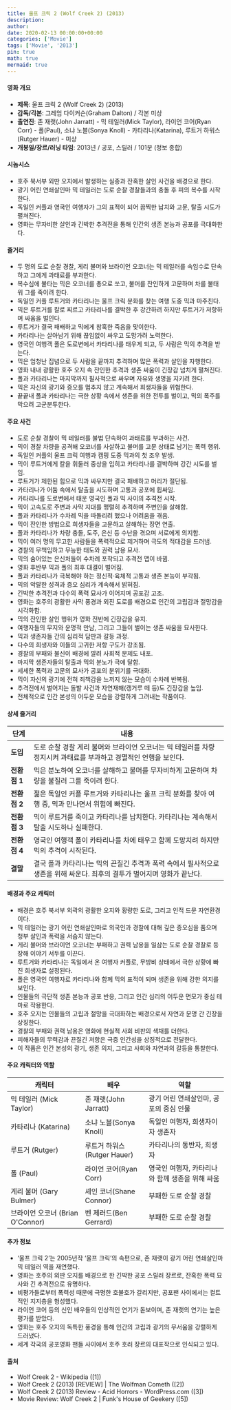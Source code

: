 ```yaml
---
title: 울프 크릭 2 (Wolf Creek 2) (2013)
description: 
author: 
date: 2020-02-13 00:00:00+00:00
categories: ['Movie']
tags: ['Movie', '2013']
pin: true
math: true
mermaid: true
---
```

#### 영화 개요

- **제목**: 울프 크릭 2 (Wolf Creek 2) (2013)  
- **감독/각본**: 그레엄 다이커슨(Graham Dalton) / 각본 미상  
- **출연진**: 존 재랫(John Jarratt) - 믹 테일러(Mick Taylor), 라이언 코어(Ryan Corr) - 폴(Paul), 소냐 노블(Sonya Knoll) - 카타리나(Katarina), 루트거 하워스(Rutger Hauer) - 미상  
- **개봉일/장르/러닝 타임**: 2013년 / 공포, 스릴러 / 101분 (정보 종합)  

#### 시놉시스

- 호주 북서부 외딴 오지에서 발생하는 실종과 잔혹한 살인 사건을 배경으로 한다.  
- 광기 어린 연쇄살인마 믹 테일러는 도로 순찰 경찰들과의 충돌 후 피의 복수를 시작한다.  
- 독일인 커플과 영국인 여행자가 그의 표적이 되어 끔찍한 납치와 고문, 탈출 시도가 펼쳐진다.  
- 영화는 무자비한 살인과 긴박한 추격전을 통해 인간의 생존 본능과 공포를 극대화한다.  

#### 줄거리

- 두 명의 도로 순찰 경찰, 게리 불머와 브라이언 오코너는 믹 테일러를 속임수로 단속하고 그에게 과태료를 부과한다.  
- 복수심에 불타는 믹은 오코너를 총으로 쏘고, 불머를 잔인하게 고문하며 차를 불태워 그를 죽이려 한다.  
- 독일인 커플 루트거와 카타리나는 울프 크릭 분화를 찾는 여행 도중 믹과 마주친다.  
- 믹은 루트거를 칼로 찌르고 카타리나를 결박한 후 강간하려 하지만 루트거가 저항하며 싸움을 벌인다.  
- 루트거가 결국 패배하고 믹에게 참혹한 죽음을 맞이한다.  
- 카타리나는 살아남기 위해 끊임없이 싸우고 도망가려 노력한다.  
- 영국인 여행객 폴은 도로변에서 카타리나를 태우게 되고, 두 사람은 믹의 추격을 받는다.  
- 믹은 엄청난 집념으로 두 사람을 끝까지 추격하며 많은 폭력과 살인을 자행한다.  
- 영화 내내 광활한 호주 오지 속 잔인한 추격과 생존 싸움이 긴장감 넘치게 펼쳐진다.  
- 폴과 카타리나는 마지막까지 필사적으로 싸우며 자유와 생명을 지키려 한다.  
- 믹은 자신의 광기와 증오를 멈추지 않고 계속해서 희생자들을 위협한다.  
- 끝끝내 폴과 카타리나는 극한 상황 속에서 생존을 위한 전투를 벌이고, 믹의 폭주를 막으려 고군분투한다.  

#### 주요 사건

- 도로 순찰 경찰이 믹 테일러를 불법 단속하여 과태료를 부과하는 사건.  
- 믹이 경찰 차량을 공격해 오코너를 사살하고 불머를 고문 상태로 남기는 폭력 행위.  
- 독일인 커플의 울프 크릭 여행과 캠핑 도중 믹과의 첫 조우 발생.  
- 믹이 루트거에게 칼을 휘둘러 중상을 입히고 카타리나를 결박하며 강간 시도를 벌임.  
- 루트거가 제한된 힘으로 믹과 싸우지만 결국 패배하고 머리가 절단됨.  
- 카타리나가 어둠 속에서 탈출을 시도하며 고통과 공포에 휩싸임.  
- 카타리나를 도로변에서 태운 영국인 폴과 믹 사이의 추격전 시작.  
- 믹이 고속도로 주변과 사막 지대를 맹렬히 추격하며 주변인을 살해함.  
- 폴과 카타리나가 수차례 믹을 따돌리려 했으나 어려움을 겪음.  
- 믹이 잔인한 방법으로 희생자들을 고문하고 살해하는 장면 연출.  
- 폴과 카타리나가 차량 충돌, 도주, 은신 등 수난을 겪으며 서로에게 의지함.  
- 믹이 여러 명의 무고한 사람들을 폭력적으로 제거하며 극도의 적대감을 드러냄.  
- 경찰의 무책임하고 무능한 태도와 권력 남용 묘사.  
- 믹의 숨어있는 은신처들이 수차례 포착되고 추격전 맵이 바뀜.  
- 영화 후반부 믹과 폴의 최후 대결이 벌어짐.  
- 폴과 카타리나가 극복해야 하는 정신적·육체적 고통과 생존 본능이 부각됨.  
- 믹의 악랄한 성격과 증오 심리가 계속해서 밝혀짐.  
- 긴박한 추격전과 다수의 폭력 묘사가 이어지며 공포감 고조.  
- 영화는 호주의 광활한 사막 풍경과 외진 도로를 배경으로 인간의 고립감과 절망감을 시각화함.  
- 믹의 잔인한 살인 행위가 영화 전반에 긴장감을 유지.  
- 여행자들의 무지와 운명적 만남, 그리고 그들이 벌이는 생존 싸움을 묘사한다.  
- 믹과 생존자들 간의 심리적 담판과 갈등 과정.  
- 다수의 희생자와 이들의 고귀한 저항 구도가 강조됨.  
- 경찰의 부패와 불신이 배경에 깔려 사회적 문제도 내포.  
- 마지막 생존자들의 탈출과 믹의 분노가 극에 달함.  
- 세세한 폭력과 고문의 묘사가 공포의 분위기를 극대화.  
- 믹이 자신의 광기에 전혀 죄책감을 느끼지 않는 모습이 수차례 반복됨.  
- 추격전에서 벌어지는 돌발 사건과 자연재해(캥거루 떼 등)도 긴장감을 높임.  
- 전체적으로 인간 본성의 어두운 모습을 강렬하게 그려내는 작품이다.  

#### 상세 줄거리

| **단계** | **내용** |
|----------|----------|
| **도입** | 도로 순찰 경찰 게리 불머와 브라이언 오코너는 믹 테일러를 차량 정지시켜 과태료를 부과하고 경멸적인 언행을 보인다. |
| **전환점 1** | 믹은 분노하여 오코너를 살해하고 불머를 무자비하게 고문하며 차량을 불질러 그를 죽이려 한다. |
| **전환점 2** | 젊은 독일인 커플 루트거와 카타리나는 울프 크릭 분화를 찾아 여행 중, 믹과 만나면서 위험에 빠진다. |
| **전환점 3** | 믹이 루트거를 죽이고 카타리나를 납치한다. 카타리나는 계속해서 탈출 시도하나 실패한다. |
| **전환점 4** | 영국인 여행객 폴이 카타리나를 차에 태우고 함께 도망치려 하지만 믹의 추격이 시작된다. |
| **결말** | 결국 폴과 카타리나는 믹의 끈질긴 추격과 폭력 속에서 필사적으로 생존을 위해 싸운다. 최후의 결투가 벌어지며 영화가 끝난다. |

#### 배경과 주요 캐릭터

- 배경은 호주 북서부 외곽의 광활한 오지와 황량한 도로, 그리고 인적 드문 자연환경이다.  
- 믹 테일러는 광기 어린 연쇄살인마로 외국인과 경찰에 대해 깊은 증오심을 품으며 청부 살인과 폭력을 서슴지 않는다.  
- 게리 불머와 브라이언 오코너는 부패하고 권력 남용을 일삼는 도로 순찰 경찰로 등장해 이야기 서두를 이끈다.  
- 루트거와 카타리나는 독일에서 온 여행자 커플로, 무방비 상태에서 극한 상황에 빠진 희생자로 설정된다.  
- 폴은 영국인 여행자로 카타리나와 함께 믹의 표적이 되며 생존을 위해 강한 의지를 보인다.  
- 인물들의 극단적 생존 본능과 공포 반응, 그리고 인간 심리의 어두운 면모가 중심 테마로 작용한다.  
- 호주 오지는 인물들의 고립과 절망을 극대화하는 배경으로서 자연과 문명 간 긴장을 상징한다.  
- 경찰의 부패와 권력 남용은 영화에 현실적 사회 비판의 색채를 더한다.  
- 피해자들의 무력감과 끈질긴 저항은 극중 인간성을 상징적으로 전달한다.  
- 이 작품은 인간 본성의 광기, 생존 의지, 그리고 사회와 자연과의 갈등을 통찰한다.  

#### 주요 캐릭터와 역할

| **캐릭터** | **배우** | **역할** |
|------------|----------|----------|
| 믹 테일러 (Mick Taylor) | 존 재랫(John Jarratt) | 광기 어린 연쇄살인마, 공포의 중심 인물 |
| 카타리나 (Katarina) | 소냐 노블(Sonya Knoll) | 독일인 여행자, 희생자이자 생존자 |
| 루트거 (Rutger) | 루트거 하워스(Rutger Hauer) | 카타리나의 동반자, 희생자 |
| 폴 (Paul) | 라이언 코어(Ryan Corr) | 영국인 여행자, 카타리나와 함께 생존을 위해 싸움 |
| 게리 불머 (Gary Bulmer) | 셰인 코너(Shane Connor) | 부패한 도로 순찰 경찰 |
| 브라이언 오코너 (Brian O'Connor) | 벤 제러드(Ben Gerrard) | 부패한 도로 순찰 경찰 |

#### 추가 정보

- ‘울프 크릭 2’는 2005년작 ‘울프 크릭’의 속편으로, 존 재랫이 광기 어린 연쇄살인마 믹 테일러 역을 재연했다.  
- 영화는 호주의 외딴 오지를 배경으로 한 긴박한 공포 스릴러 장르로, 잔혹한 폭력 묘사와 긴 추격전으로 유명하다.  
- 비평가들로부터 폭력성 때문에 극명한 호불호가 갈리지만, 공포팬 사이에서는 컬트적인 지지층을 형성했다.  
- 라이언 코어 등의 신인 배우들의 인상적인 연기가 돋보이며, 존 재랫의 연기는 높은 평가를 받았다.  
- 영화는 호주 오지의 독특한 풍경을 통해 인간의 고립과 광기의 무서움을 강렬하게 드러냈다.  
- 세계 각국의 공포영화 팬들 사이에서 호주 호러 장르의 대표작으로 인식되고 있다.  

#### 출처

- Wolf Creek 2 - Wikipedia ([1])  
- Wolf Creek 2 (2013) [REVIEW] | The Wolfman Cometh ([2])  
- Wolf Creek 2 (2013) Review - Acid Horrors - WordPress.com ([3])  
- Movie Review: Wolf Creek 2 | Funk's House of Geekery ([5])
